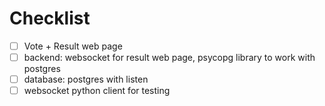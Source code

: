 # Checklist
- [ ] Vote + Result web page
- [ ] backend: websocket for result web page, psycopg library to work with postgres
- [ ] database: postgres with listen
- [ ] websocket python client for testing
